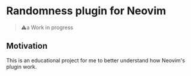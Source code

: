 # Randomness plugin for Neovim

> ⚠️a Work in progress

## Motivation

This is an educational project for me to better understand how Neovim's plugin work. 


